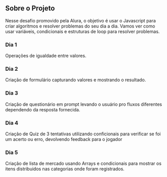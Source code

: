 ## Sobre o Projeto

Nesse desafio promovido pela Alura, o objetivo é usar o Javascript para criar algoritmos e resolver problemas do seu dia a dia. Vamos ver como usar variáveis, condicionais e estruturas de loop para resolver problemas.

### Dia 1

Operações de igualdade entre valores.

### Dia 2

Criação de formulário capturando valores e mostrando o resultado.

### Dia 3

Criação de questionário em prompt levando o usuário pro fluxos diferentes dependendo da resposta fornecida.

### Dia 4

Criação de Quiz de 3 tentativas utilizando conficionais para verificar se foi um acerto ou erro, devolvendo feedback para o jogador

### Dia 5

Criação de lista de mercado usando Arrays e condicionais para mostrar os itens distribuidos nas categorias onde foram registrados.
